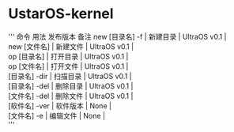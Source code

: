 #                  UstarOS-kernel

'''
      命令             用法         发布版本         备注
    new [目录名] -f |  新建目录  |  UltraOS v0.1  |  
    new [文件名]    |  新建文件  |  UltraOS v0.1  |  
    op [目录名]     |  打开目录  |  UltraOS v0.1  |  
    op [文件名]     |  打开文件  |  UltraOS v0.1  |  
    [目录名] -dir   |  扫描目录  |  UltraOS v0.1  |  
    [目录名] -del   |  删除目录  |  UltraOS v0.1  |  
    [文件名] -del   |  删除文件  |  UltraOS v0.1  |  
    [软件名] -ver   |  软件版本  |      None      |  
    [文件名] -e     |  编辑文件  |      None      |  
'''
